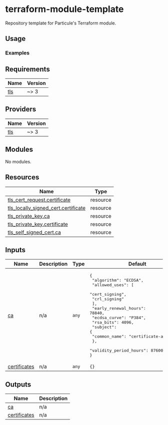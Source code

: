 # terraform-module-template

Repository template for Particule's Terraform module.

## Usage


### Examples

<!-- BEGINNING OF PRE-COMMIT-TERRAFORM DOCS HOOK -->
## Requirements

| Name | Version |
|------|---------|
| <a name="requirement_tls"></a> [tls](#requirement\_tls) | ~> 3 |

## Providers

| Name | Version |
|------|---------|
| <a name="provider_tls"></a> [tls](#provider\_tls) | ~> 3 |

## Modules

No modules.

## Resources

| Name | Type |
|------|------|
| [tls_cert_request.certificate](https://registry.terraform.io/providers/hashicorp/tls/latest/docs/resources/cert_request) | resource |
| [tls_locally_signed_cert.certificate](https://registry.terraform.io/providers/hashicorp/tls/latest/docs/resources/locally_signed_cert) | resource |
| [tls_private_key.ca](https://registry.terraform.io/providers/hashicorp/tls/latest/docs/resources/private_key) | resource |
| [tls_private_key.certificate](https://registry.terraform.io/providers/hashicorp/tls/latest/docs/resources/private_key) | resource |
| [tls_self_signed_cert.ca](https://registry.terraform.io/providers/hashicorp/tls/latest/docs/resources/self_signed_cert) | resource |

## Inputs

| Name | Description | Type | Default | Required |
|------|-------------|------|---------|:--------:|
| <a name="input_ca"></a> [ca](#input\_ca) | n/a | `any` | <pre>{<br>  "algorithm": "ECDSA",<br>  "allowed_uses": [<br>    "cert_signing",<br>    "crl_signing"<br>  ],<br>  "early_renewal_hours": 78840,<br>  "ecdsa_curve": "P384",<br>  "rsa_bits": 4096,<br>  "subject": {<br>    "common_name": "certificate-authority"<br>  },<br>  "validity_period_hours": 87600<br>}</pre> | no |
| <a name="input_certificates"></a> [certificates](#input\_certificates) | n/a | `any` | `{}` | no |

## Outputs

| Name | Description |
|------|-------------|
| <a name="output_ca"></a> [ca](#output\_ca) | n/a |
| <a name="output_certificates"></a> [certificates](#output\_certificates) | n/a |
<!-- END OF PRE-COMMIT-TERRAFORM DOCS HOOK -->
